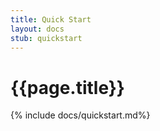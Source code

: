 ```yaml
---
title: Quick Start
layout: docs 
stub: quickstart
---
```

# {{page.title}}

{% include docs/quickstart.md%}
